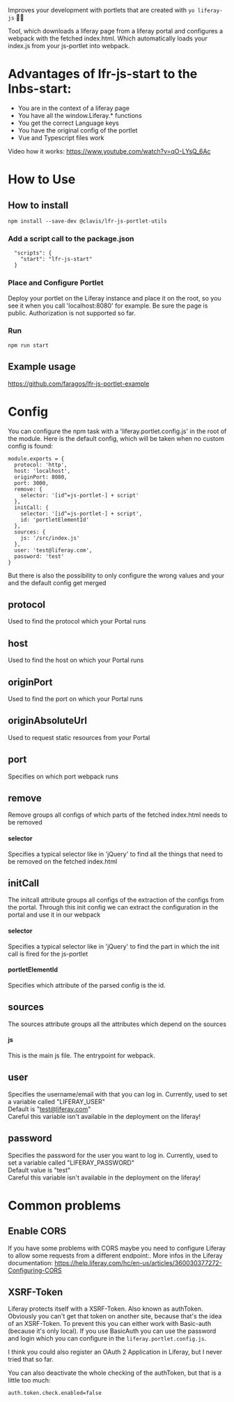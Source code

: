 Improves your development with portlets that are created with `yo liferay-js` 🥳🎉

Tool, which downloads a liferay page from a liferay portal and configures a webpack with the fetched index.html. Which
automatically loads your index.js from your js-portlet into webpack.

# Advantages of lfr-js-start to the lnbs-start:

- You are in the context of a liferay page
- You have all the window.Liferay.* functions
- You get the correct Language keys
- You have the original config of the portlet
- Vue and Typescript files work

Video how it works:
https://www.youtube.com/watch?v=qO-LYsQ_6Ac

# How to Use

## How to install

```
npm install --save-dev @clavis/lfr-js-portlet-utils
```

### Add a script call to the package.json

```
  "scripts": {
    "start": "lfr-js-start"
  }
```

### Place and Configure Portlet

Deploy your portlet on the Liferay instance and place it on the root, so you see it when you call 'localhost:8080' for
example. Be sure the page is public. Authorization is not supported so far.

### Run

```
npm run start
```

## Example usage

https://github.com/faragos/lfr-js-portlet-example

# Config

You can configure the npm task with a 'liferay.portlet.config.js' in the root of the module. Here is the default config,
which will be taken when no custom config is found:

```
module.exports = {
  protocol: 'http',
  host: 'localhost',
  originPort: 8080,
  port: 3000,
  remove: {
    selector: '[id^=js-portlet-] + script'
  },
  initCall: {
    selector: '[id^=js-portlet-] + script',
    id: 'portletElementId'
  },
  sources: {
    js: '/src/index.js'
  },
  user: 'test@liferay.com',
  password: 'test'
}

```

But there is also the possibility to only configure the wrong values and your and the default config get merged

## protocol

Used to find the protocol which your Portal runs

## host

Used to find the host on which your Portal runs

## originPort

Used to find the port on which your Portal runs

## originAbsoluteUrl

Used to request static resources from your Portal

## port

Specifies on which port webpack runs

## remove

Remove groups all configs of which parts of the fetched index.html needs to be removed

#### selector

Specifies a typical selector like in 'jQuery' to find all the things that need to be removed on the fetched index.html

## initCall

The initcall attribute groups all configs of the extraction of the configs from the portal. Through this init config we
can extract the configuration in the portal and use it in our webpack

#### selector

Specifies a typical selector like in 'jQuery' to find the part in which the init call is fired for the js-portlet

#### portletElementId

Specifies which attribute of the parsed config is the id.

## sources

The sources attribute groups all the attributes which depend on the sources

#### js

This is the main js file. The entrypoint for webpack.

## user

Specifies the username/email with that you can log in. Currently, used to set a variable called "LIFERAY_USER" \
Default is "test@liferay.com" \
Careful this variable isn't available in the deployment on the liferay!

## password

Specifies the password for the user you want to log in. Currently, used to set a variable called "LIFERAY_PASSWORD"\
Default value is "test" \
Careful this variable isn't available in the deployment on the liferay!

# Common problems

## Enable CORS

If you have some problems with CORS maybe you need to configure Liferay to allow some requests from a different
endpoint:. More infos in the Liferay documentation:
https://help.liferay.com/hc/en-us/articles/360030377272-Configuring-CORS

## XSRF-Token

Liferay protects itself with a XSRF-Token. Also known as authToken. Obviously you can't get that token on another site,
because that's the idea of an XSRF-Token. To prevent this you can either work with Basic-auth (because it's only local).
If you use BasicAuth you can use the password and login which you can configure in the `liferay.portlet.config.js`.

I think you could also register an OAuth 2 Application in Liferay, but I never tried that so far.

You can also deactivate the whole checking of the authToken, but that is a little too much:

```
auth.token.check.enabled=false
```
